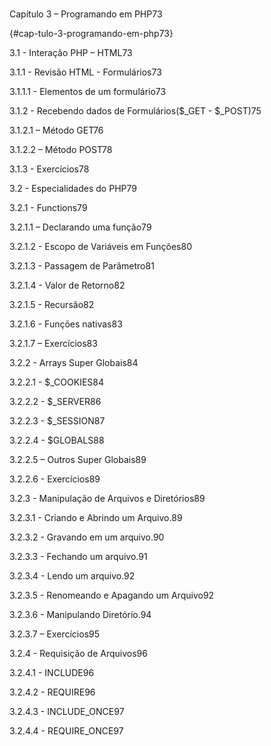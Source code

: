 # 

Capítulo 3 – Programando em PHP73

 {#cap-tulo-3-programando-em-php73}

3.1 - Interação PHP – HTML73

3.1.1 - Revisão HTML - Formulários73

3.1.1.1 - Elementos de um formulário73

3.1.2 - Recebendo dados de Formulários($_GET - $_POST)75

3.1.2.1 – Método GET76

3.1.2.2 – Método POST78

3.1.3 - Exercícios78

3.2 - Especialidades do PHP79

3.2.1 - Functions79

3.2.1.1 – Declarando uma função79

3.2.1.2 - Escopo de Variáveis em Funções80

3.2.1.3 - Passagem de Parâmetro81

3.2.1.4 - Valor de Retorno82

3.2.1.5 - Recursão82

3.2.1.6 - Funções nativas83

3.2.1.7 – Exercícios83

3.2.2 - Arrays Super Globais84

3.2.2.1 - $_COOKIES84

3.2.2.2 - $_SERVER86

3.2.2.3 - $_SESSION87

3.2.2.4 - $GLOBALS88

3.2.2.5 – Outros Super Globais89

3.2.2.6 - Exercícios89

3.2.3 - Manipulação de Arquivos e Diretórios89

3.2.3.1 - Criando e Abrindo um Arquivo.89

3.2.3.2 - Gravando em um arquivo.90

3.2.3.3 - Fechando um arquivo.91

3.2.3.4 - Lendo um arquivo.92

3.2.3.5 - Renomeando e Apagando um Arquivo92

3.2.3.6 - Manipulando Diretório.94

3.2.3.7 – Exercícios95

3.2.4 - Requisição de Arquivos96

3.2.4.1 - INCLUDE96

3.2.4.2 - REQUIRE96

3.2.4.3 - INCLUDE_ONCE97

3.2.4.4 - REQUIRE_ONCE97
